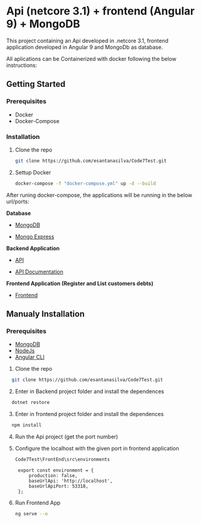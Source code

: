 # Api (netcore 3.1) + frontend (Angular 9) + MongoDB

This project containing an Api developed in .netcore 3.1, frontend application developed in Angular 9 and MongoDb as database.

All aplications can be Containerized with docker following the below instructions:

## Getting Started
### Prerequisites
* Docker
* Docker-Compose

### Installation

1. Clone the repo
   ```sh
   git clone https://github.com/esantanasilva/Code7Test.git
   ```

2. Settup Docker
    ```sh
   docker-compose -f "docker-compose.yml" up -d --build
   ```

After runing docker-compose, the applications will be running in the below url/ports:

**Database**

* [MongoDB](http://localhost:27017)    

* [Mongo Express](http://localhost:8081)

**Backend Application**

* [API](http://localhost:8082)

* [API Documentation](http://localhost:8082/swagger/index.html)

**Frontend Application (Register and List customers debts)**
* [Frontend](http://localhost:8083)

## Manualy Installation

### Prerequisites
* [MongoDB](https://docs.mongodb.com/manual/installation/)
* [NodeJs](https://nodejs.org/en/)
* [Angular CLI](https://angular.io/guide/setup-local#install-the-angular-cli)

1. Clone the repo
 ```sh
   git clone https://github.com/esantanasilva/Code7Test.git
   ```
2. Enter in Backend project folder and install the dependences
 ```sh
   dotnet restore
   ```
3. Enter in frontend project folder and install the dependences
 ```sh
   npm install  
   ```
4. Run the Api project (get the port number)

5. Configure the localhost with the given port in frontend application 
    ```sh
    Code7Test\FrontEnd\src\environments
   ```
   ```
    export const environment = {
        production: false,
        baseUrlApi: 'http://localhost',
        baseUrlApiPort: 53318,
    };
   ```
6. Run Frontend App
    ```sh
    ng serve --o
   ```
